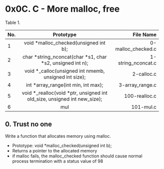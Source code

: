 # 0x0C. C - More malloc, free

Table 1.

| No. | Prototype | File Name |
| :-- | :-------: |   ------: |
| 1   | void *malloc_checked(unsigned int b); | 0-malloc_checked.c |
| 2   | char *string_nconcat(char *s1, char *s2, unsigned int n); | 1-string_nconcat.c |
| 3   | void *_calloc(unsigned int nmemb, unsigned int size); | 2-calloc.c |
| 4   | int *array_range(int min, int max); | 3-array_range.c |
| 5   | void *_realloc(void *ptr, unsigned int old_size, unsigned int new_size); | 100-realloc.c |
| 6   | mul | 101-mul.c |

## 0. Trust no one
Write a function that allocates memory using malloc.

* Prototype: void *malloc_checked(unsigned int b);
* Returns a pointer to the allocated memory
* if malloc fails, the malloc_checked function should cause normal process termination with a status value of 98
